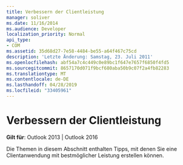 ```yaml
---
title: Verbessern der Clientleistung
manager: soliver
ms.date: 11/16/2014
ms.audience: Developer
localization_priority: Normal
api_type:
- COM
ms.assetid: 35d68d27-7e58-4484-be55-a64f467c75cd
description: 'Letzte Änderung: Samstag, 23. Juli 2011'
ms.openlocfilehash: abf54a7c4c449c0e89bc1f647e7657f6850f4fd5
ms.sourcegitcommit: 8657170d071f9bcf680aba50b9c07f2a4fb82283
ms.translationtype: MT
ms.contentlocale: de-DE
ms.lasthandoff: 04/28/2019
ms.locfileid: "33405961"
---
```

# <a name="improving-client-performance"></a>Verbessern der Clientleistung
 
**Gilt für**: Outlook 2013 | Outlook 2016 
  
Die Themen in diesem Abschnitt enthalten Tipps, mit denen Sie eine Clientanwendung mit bestmöglicher Leistung erstellen können.
  

